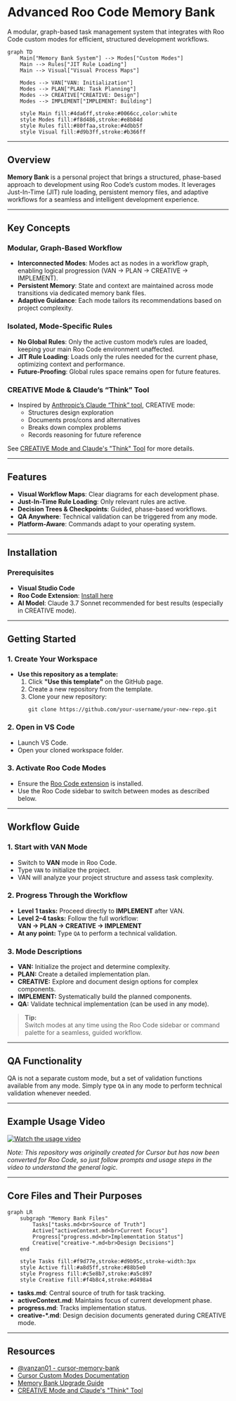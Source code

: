 # Advanced Roo Code Memory Bank

A modular, graph-based task management system that integrates with Roo Code custom modes for efficient, structured development workflows.

```mermaid
graph TD
    Main["Memory Bank System"] --> Modes["Custom Modes"]
    Main --> Rules["JIT Rule Loading"]
    Main --> Visual["Visual Process Maps"]
    
    Modes --> VAN["VAN: Initialization"]
    Modes --> PLAN["PLAN: Task Planning"]
    Modes --> CREATIVE["CREATIVE: Design"]
    Modes --> IMPLEMENT["IMPLEMENT: Building"]
    
    style Main fill:#4da6ff,stroke:#0066cc,color:white
    style Modes fill:#f8d486,stroke:#e8b84d
    style Rules fill:#80ffaa,stroke:#4dbb5f
    style Visual fill:#d9b3ff,stroke:#b366ff
```


---

## Overview

**Memory Bank** is a personal project that brings a structured, phase-based approach to development using Roo Code’s custom modes. It leverages Just-In-Time (JIT) rule loading, persistent memory files, and adaptive workflows for a seamless and intelligent development experience.

---

## Key Concepts

### Modular, Graph-Based Workflow

- **Interconnected Modes**: Modes act as nodes in a workflow graph, enabling logical progression (VAN → PLAN → CREATIVE → IMPLEMENT).
- **Persistent Memory**: State and context are maintained across mode transitions via dedicated memory bank files.
- **Adaptive Guidance**: Each mode tailors its recommendations based on project complexity.

### Isolated, Mode-Specific Rules

- **No Global Rules**: Only the active custom mode’s rules are loaded, keeping your main Roo Code environment unaffected.
- **JIT Rule Loading**: Loads only the rules needed for the current phase, optimizing context and performance.
- **Future-Proofing**: Global rules space remains open for future features.

### CREATIVE Mode & Claude’s “Think” Tool

- Inspired by [Anthropic’s Claude “Think” tool](https://www.anthropic.com/engineering/claude-think-tool), CREATIVE mode:
  - Structures design exploration
  - Documents pros/cons and alternatives
  - Breaks down complex problems
  - Records reasoning for future reference

See [CREATIVE Mode and Claude's "Think" Tool](creative_mode_think_tool.md) for more details.

---

## Features

- **Visual Workflow Maps**: Clear diagrams for each development phase.
- **Just-In-Time Rule Loading**: Only relevant rules are active.
- **Decision Trees & Checkpoints**: Guided, phase-based workflows.
- **QA Anywhere**: Technical validation can be triggered from any mode.
- **Platform-Aware**: Commands adapt to your operating system.

---

## Installation

### Prerequisites

- **Visual Studio Code**
- **Roo Code Extension**: [Install here](https://marketplace.visualstudio.com/items?itemName=RooVeterinaryInc.roo-cline)
- **AI Model**: Claude 3.7 Sonnet recommended for best results (especially in CREATIVE mode).

---

## Getting Started

### 1. Create Your Workspace

- **Use this repository as a template:**
  1. Click **"Use this template"** on the GitHub page.
  2. Create a new repository from the template.
  3. Clone your new repository:
     ```
     git clone https://github.com/your-username/your-new-repo.git
     ```

### 2. Open in VS Code

- Launch VS Code.
- Open your cloned workspace folder.

### 3. Activate Roo Code Modes

- Ensure the [Roo Code extension](https://marketplace.visualstudio.com/items?itemName=roocode.roocode) is installed.
- Use the Roo Code sidebar to switch between modes as described below.

---

## Workflow Guide

### 1. Start with VAN Mode

- Switch to **VAN** mode in Roo Code.
- Type `VAN` to initialize the project.
- VAN will analyze your project structure and assess task complexity.

### 2. Progress Through the Workflow

- **Level 1 tasks:** Proceed directly to **IMPLEMENT** after VAN.
- **Level 2–4 tasks:** Follow the full workflow:  
  **VAN → PLAN → CREATIVE → IMPLEMENT**
- **At any point:** Type `QA` to perform a technical validation.

### 3. Mode Descriptions

- **VAN:** Initialize the project and determine complexity.
- **PLAN:** Create a detailed implementation plan.
- **CREATIVE:** Explore and document design options for complex components.
- **IMPLEMENT:** Systematically build the planned components.
- **QA:** Validate technical implementation (can be used in any mode).

> **Tip:**  
> Switch modes at any time using the Roo Code sidebar or command palette for a seamless, guided workflow.

---

## QA Functionality

QA is not a separate custom mode, but a set of validation functions available from any mode. Simply type `QA` in any mode to perform technical validation whenever needed.

---

## Example Usage Video

[![Watch the usage video](https://img.youtube.com/vi/dF4uCZAY1tk/0.jpg)](https://youtu.be/dF4uCZAY1tk?feature=shared&t=792)

*Note: This repository was originally created for Cursor but has now been converted for Roo Code, so just follow prompts and usage steps in the video to understand the general logic.*

---

## Core Files and Their Purposes

```mermaid
graph LR
    subgraph "Memory Bank Files"
        Tasks["tasks.md<br>Source of Truth"]
        Active["activeContext.md<br>Current Focus"]
        Progress["progress.md<br>Implementation Status"]
        Creative["creative-*.md<br>Design Decisions"]
    end
    
    style Tasks fill:#f9d77e,stroke:#d9b95c,stroke-width:3px
    style Active fill:#a8d5ff,stroke:#88b5e0
    style Progress fill:#c5e8b7,stroke:#a5c897
    style Creative fill:#f4b8c4,stroke:#d498a4
```

- **tasks.md**: Central source of truth for task tracking.
- **activeContext.md**: Maintains focus of current development phase.
- **progress.md**: Tracks implementation status.
- **creative-*.md**: Design decision documents generated during CREATIVE mode.

---

## Resources

- [@vanzan01 - cursor-memory-bank](https://github.com/vanzan01/cursor-memory-bank)
- [Cursor Custom Modes Documentation](https://docs.cursor.com/chat/custom-modes)
- [Memory Bank Upgrade Guide](memory_bank_upgrade_guide.md)
- [CREATIVE Mode and Claude's "Think" Tool](creative_mode_think_tool.md)
